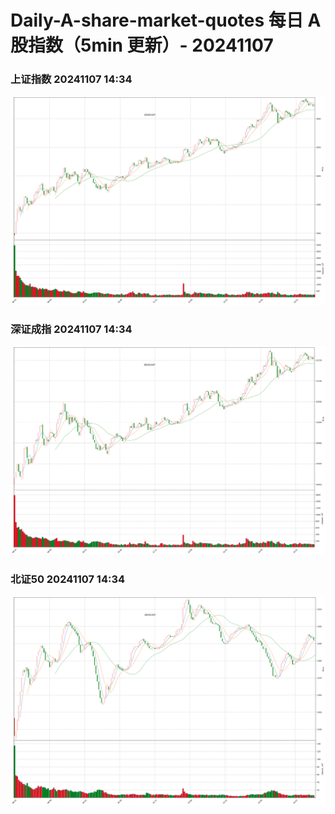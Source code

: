 
# Daily-A-share-market-quotes 每日 A 股指数（5min 更新）- 20241107

### 上证指数 20241107 14:34
![](./fig/2024/11/20241107-sh000001.png)

### 深证成指 20241107 14:34
![](./fig/2024/11/20241107-sz399001.png)

### 北证50 20241107 14:34
![](./fig/2024/11/20241107-bj899050.png)
